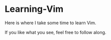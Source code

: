 # Learning-Vim

Here is where I take some time to learn Vim.

If you like what you see, feel free to follow along.
